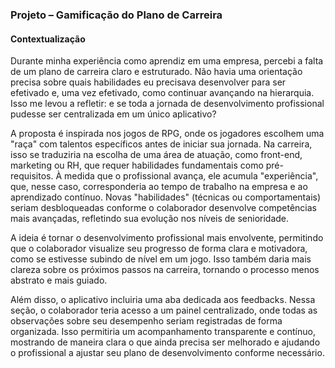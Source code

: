 <h3>Projeto – Gamificação do Plano de Carreira</h3>
<h4>Contextualização</h4>

<p>Durante minha experiência como aprendiz em uma empresa, percebi a falta de um plano de carreira claro e estruturado. Não havia uma orientação precisa sobre quais habilidades eu precisava desenvolver para ser efetivado e, uma vez efetivado, como continuar avançando na hierarquia. Isso me levou a refletir: e se toda a jornada de desenvolvimento profissional pudesse ser centralizada em um único aplicativo?</p>

<p>A proposta é inspirada nos jogos de RPG, onde os jogadores escolhem uma "raça" com talentos específicos antes de iniciar sua jornada. Na carreira, isso se traduziria na escolha de uma área de atuação, como front-end, marketing ou RH, que requer habilidades fundamentais como pré-requisitos. À medida que o profissional avança, ele acumula "experiência", que, nesse caso, corresponderia ao tempo de trabalho na empresa e ao aprendizado contínuo. Novas "habilidades" (técnicas ou comportamentais) seriam desbloqueadas conforme o colaborador desenvolve competências mais avançadas, refletindo sua evolução nos níveis de senioridade.</p>

<p>A ideia é tornar o desenvolvimento profissional mais envolvente, permitindo que o colaborador visualize seu progresso de forma clara e motivadora, como se estivesse subindo de nível em um jogo. Isso também daria mais clareza sobre os próximos passos na carreira, tornando o processo menos abstrato e mais guiado.</p>

<p>Além disso, o aplicativo incluiria uma aba dedicada aos feedbacks. Nessa seção, o colaborador teria acesso a um painel centralizado, onde todas as observações sobre seu desempenho seriam registradas de forma organizada. Isso permitiria um acompanhamento transparente e contínuo, mostrando de maneira clara o que ainda precisa ser melhorado e ajudando o profissional a ajustar seu plano de desenvolvimento conforme necessário.</p>

